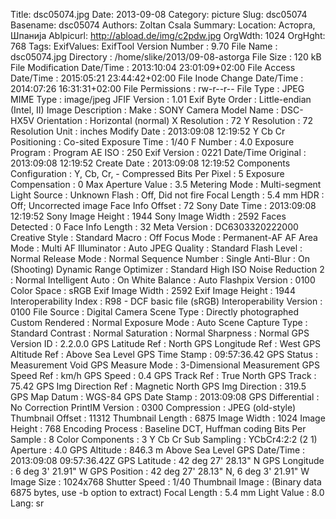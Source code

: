 Title: dsc05074.jpg
Date: 2013-09-08
Category: picture
Slug: dsc05074
Basename: dsc05074
Authors: Zoltan Csala
Summary:
Location: Асторга, Шпанија
Ablpicurl: http://abload.de/img/c2pdw.jpg
OrgWdth: 1024
OrgHght: 768
Tags:
ExifValues: ExifTool Version Number : 9.70
            File Name : dsc05074.jpg
            Directory : /home/slike/2013/09-08-astorga
            File Size : 120 kB
            File Modification Date/Time : 2013:10:04 23:01:09+02:00
            File Access Date/Time : 2015:05:21 23:44:42+02:00
            File Inode Change Date/Time : 2014:07:26 16:31:31+02:00
            File Permissions : rw-r--r--
            File Type : JPEG
            MIME Type : image/jpeg
            JFIF Version : 1.01
            Exif Byte Order : Little-endian (Intel, II)
            Image Description :
            Make : SONY
            Camera Model Name : DSC-HX5V
            Orientation : Horizontal (normal)
            X Resolution : 72
            Y Resolution : 72
            Resolution Unit : inches
            Modify Date : 2013:09:08 12:19:52
            Y Cb Cr Positioning : Co-sited
            Exposure Time : 1/40
            F Number : 4.0
            Exposure Program : Program AE
            ISO : 250
            Exif Version : 0221
            Date/Time Original : 2013:09:08 12:19:52
            Create Date : 2013:09:08 12:19:52
            Components Configuration : Y, Cb, Cr, -
            Compressed Bits Per Pixel : 5
            Exposure Compensation : 0
            Max Aperture Value : 3.5
            Metering Mode : Multi-segment
            Light Source : Unknown
            Flash : Off, Did not fire
            Focal Length : 5.4 mm
            HDR : Off; Uncorrected image
            Face Info Offset : 72
            Sony Date Time : 2013:09:08 12:19:52
            Sony Image Height : 1944
            Sony Image Width : 2592
            Faces Detected : 0
            Face Info Length : 32
            Meta Version : DC6303320222000
            Creative Style : Standard
            Macro : Off
            Focus Mode : Permanent-AF
            AF Area Mode : Multi
            AF Illuminator : Auto
            JPEG Quality : Standard
            Flash Level : Normal
            Release Mode : Normal
            Sequence Number : Single
            Anti-Blur : On (Shooting)
            Dynamic Range Optimizer : Standard
            High ISO Noise Reduction 2 : Normal
            Intelligent Auto : On
            White Balance : Auto
            Flashpix Version : 0100
            Color Space : sRGB
            Exif Image Width : 2592
            Exif Image Height : 1944
            Interoperability Index : R98 - DCF basic file (sRGB)
            Interoperability Version : 0100
            File Source : Digital Camera
            Scene Type : Directly photographed
            Custom Rendered : Normal
            Exposure Mode : Auto
            Scene Capture Type : Standard
            Contrast : Normal
            Saturation : Normal
            Sharpness : Normal
            GPS Version ID : 2.2.0.0
            GPS Latitude Ref : North
            GPS Longitude Ref : West
            GPS Altitude Ref : Above Sea Level
            GPS Time Stamp : 09:57:36.42
            GPS Status : Measurement Void
            GPS Measure Mode : 3-Dimensional Measurement
            GPS Speed Ref : km/h
            GPS Speed : 0.4
            GPS Track Ref : True North
            GPS Track : 75.42
            GPS Img Direction Ref : Magnetic North
            GPS Img Direction : 319.5
            GPS Map Datum : WGS-84
            GPS Date Stamp : 2013:09:08
            GPS Differential : No Correction
            PrintIM Version : 0300
            Compression : JPEG (old-style)
            Thumbnail Offset : 11312
            Thumbnail Length : 6875
            Image Width : 1024
            Image Height : 768
            Encoding Process : Baseline DCT, Huffman coding
            Bits Per Sample : 8
            Color Components : 3
            Y Cb Cr Sub Sampling : YCbCr4:2:2 (2 1)
            Aperture : 4.0
            GPS Altitude : 846.3 m Above Sea Level
            GPS Date/Time : 2013:09:08 09:57:36.42Z
            GPS Latitude : 42 deg 27' 28.13" N
            GPS Longitude : 6 deg 3' 21.91" W
            GPS Position : 42 deg 27' 28.13" N, 6 deg 3' 21.91" W
            Image Size : 1024x768
            Shutter Speed : 1/40
            Thumbnail Image : (Binary data 6875 bytes, use -b option to extract)
            Focal Length : 5.4 mm
            Light Value : 8.0
Lang: sr

